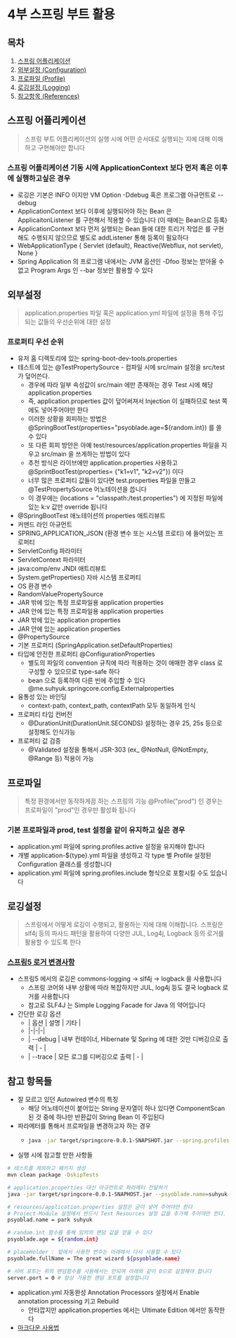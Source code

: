 # 4부 스프링 부트 활용

## 목차
1. [스프링 어플리케이션](#스프링-어플리케이션)
2. [외부설정 (Configuration)](#외부설정)
3. [프로파일 (Profile)](#프로파일)
4. [로깅설정 (Logging)](#로깅설정)
9. [참고항목 (References)](#참고-항목들)


## 스프링 어플리케이션
> 스프링 부트 어플리케이션의 실행 시에 어떤 순서대로 실행되는 지에 대해 이해하고 구현해야만 합니다

### 스프링 어플리케이션 기동 시에 ApplicationContext 보다 먼저 혹은 이후에 실행하고싶은 경우
* 로깅은 기본은 INFO 이지만 VM Option -Ddebug 혹은 프로그램 아규먼트로 --debug 
* ApplicationContext 보다 이후에 실행되어야 하는 Bean 은 ApplicaitonListener<ApplicationStartedEvent> 를 구현해서 적용할 수 있습니다 (이 때에는 Bean으로 등록)
* ApplicationContext 보다 먼저 실행되는 Bean 들에 대한 트리거 작업은 <ApplicationStartingEvent>를 구현해도 수행되지 않으므로 별도로 addListener 통해 등록이 필요하다
* WebApplicationType { Servlet (default), Reactive(Webflux, not servlet), None }
* Spring Application 의 프로그램 내에서는 JVM 옵션인 -Dfoo 정보는 받아올 수 없고  Program Args 인 --bar 정보만 활용할 수 있다

## 외부설정
> application.properties 파일 혹은 application.yml 파일에 설정을 통해 주입되는 값들의 우선순위에 대한 설정

### 프로퍼티 우선 순위
* 유저 홈 디렉토리에 있는 spring-boot-dev-tools.properties
* 테스트에 있는 @TestPropertySource - 컴파일 시에 src/main 설정을 src/test 가 덮어쓴다.
  - 경우에 따라 일부 속성값이 src/main 에만 존재하는 경우 Test 시에 해당 application.properties 
  - 즉, application.properties 값이 덮어써져서 Injection 이 실패하므로 test 쪽에도 넣어주어야만 한다
  - 이러한 상황을 회피하는 방법은 @SpringBootTest(properties="psyoblade.age=${random.int}) 를 쓸 수 있다
  - 또 다른 회피 방안은 아예 test/resources/application.properties 파일을 지우고 src/main 을 쓰게하는 방법이 있다 
  - 추천 방식은 라이브에만 application.properties 사용하고 @SprintBootTest(properties= {"k1=v1", "k2=v2"}) 이다
  - 너무 많은 프로퍼티 값들이 있다면 test.properties 파일을 만들고 @TestPropertySource 어노테이션을 씁니다
  - 이 경우에는 (locations = "classpath:/test.properties") 에 지정된 파일에 있는 k:v 값만 override 됩니다
* @SpringBootTest 애노테이션의 properties 애트리뷰트
* 커맨드 라인 아규먼트
* SPRING_APPLICATION_JSON (환경 변수 또는 시스템 프로티) 에 들어있는 프로퍼티
* ServletConfig 파라미터
* ServletContext 파라미터
* java:comp/env JNDI 애트리뷰트
* System.getProperties() 자바 시스템 프로퍼티
* OS 환경 변수
* RandomValuePropertySource
* JAR 밖에 있는 특정 프로파일용 application properties
* JAR 안에 있는 특정 프로파일용 application properties
* JAR 밖에 있는 application properties
* JAR 안에 있는 application properties
* @PropertySource
* 기본 프로퍼티 (SpringApplication.setDefaultProperties)
* 타입에 안전한 프로퍼티 @ConfigurationProperties
  - 별도의 파일의 convention 규칙에 따라 적용하는 것이 애매한 경우 class 로 구성할 수 있으므로 type-safe 하다
  - bean 으로 등록하여 다른 빈에 주입할 수 있다 @me.suhyuk.springcore.config.Externalproperties
* 융통성 있는 바인딩
  - context-path, context_path, contextPath 모두 동일하게 인식
* 프로퍼티 타입 컨버전 
  - @DurationUnit(DurationUnit.SECONDS) 설정하는 경우 25, 25s 등으로 설정해도 인식가능
* 프로퍼티 값 검증
  - @Validated 설정을 통해서 JSR-303 (ex_ @NotNull, @NotEmpty, @Range 등) 적용이 가능

## 프로파일
> 특정 환경에서만 동작하게끔 하는 스프링의 기능 @Profile("prod") 인 경우는 프로파일이 "prod"인 경우만 활성화 됩니다

### 기본 프로파일과 prod, test 설정을 같이 유지하고 싶은 경우
* application.yml 파일에 spring.profiles.active 설정을 유지해야 합니다
* 개별 application-${type}.yml 파일을 생성하고 각 type 별 Profile 설정된 Configuration 클래스를 생성합니다
* application.yml 파일에 spring.profiles.include 형식으로 포함시킬 수도 있습니다


## 로깅설정
> 스프링에서 어떻게 로깅이 수행되고, 활용하는 지에 대해 이해합니다.
> 스프링은 slf4j 등의 파사드 패턴을 활용하여 다양한 JUL, Log4j, Logback 등의 로거를 활용할 수 있도록 한다

### [스프링5 로거 변경사항](https://docs.spring.io/spring/docs/5.0.0.RC3/spring-framework-reference/overview.html#overview-logging)
* 스프링5 에서의 로깅은 commons-logging -> slf4j -> logback 을 사용합니다
  - 스프링 코어와 내부 상황에 따라 복잡하지만 JUL, log4j 등도 결국 logback 로거를 사용합니다
  - 참고로 SLF4J 는 Simple Logging Facade for Java 의 약어입니다
* 간단한 로깅 옵션
  - | 옵션 | 설명 | 기타 |
  - |-|-|-|
  - | --debug | 내부 컨테이너, Hibernate 및 Spring 에 대한 것만 디버깅으로 출력 | - |
  - | --trace | 모든 로그를 디버깅으로 출력 | - |
  


## 참고 항목들
* 잘 모르고 있던 Autowired 변수의 특징
  - 해당 어노테이션이 붙어있는 String 문자열이 하나 있다면 ComponentScan 된 것 중에 하나만 반환값이 String Bean 이 주입된다
* 파라메터를 통해서 프로파일을 변경하고자 하는 경우
  - ```bash
    java -jar target/springcore-0.0.1-SNAPSHOT.jar --spring.profiles.active=prod
    ```
* 실행 시에 참고할 만한 사항들
```bash
# 테스트를 제외하고 패키지 생성
mvn clean package -DskipTests

# application.properties 대신 아규먼트로 파라메터 전달하기
java -jar target/springcore-0.0.1-SNAPHOST.jar --psyoblade.name=suhyuk.park

# resources/application.properties 설정은 굳이 넣어 주어야만 한다
# Project-Module 설정에서 반드시 Test Resources 설정 값을 추가해 주어야만 한다.
psyoblad.name = park suhyuk

# random.int 함수를 통해 임의의 랜덤 값을 얻을 수 있다
psyoblade.age = ${random.int}

# placeHolder : 앞에서 사용한 변수는 아래에서 다시 사용할 수 있다
psyoblade.fullName = The great wizard ${psyoblade.name}

# 서버 포트는 위의 랜덤함수를 사용해서는 안되며 아래와 같이 0으로 설정해야 합니다
server.port = 0 # 항상 가용한 랜덤 포트를 설정합니다

```
* application.yml 자동완성 Annotation Processors 설정에서 Enable annotation processing 키고 Rebuild
  - 안타깝지만 application.properties 에서는 Ultimate Edition 에서만 동작한다
* [마크다운 사용법](https://gist.github.com/ihoneymon/652be052a0727ad59601)

